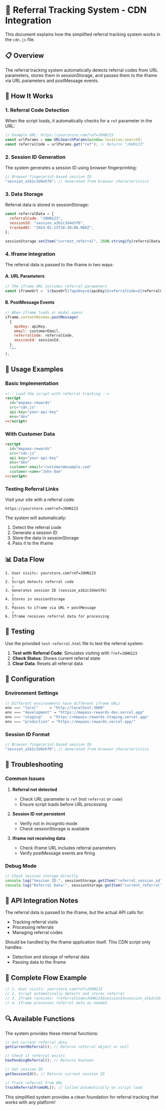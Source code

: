 # 🎯 Referral Tracking System - CDN Integration

This document explains how the simplified referral tracking system works in the `cdn.js` file.

## 📋 Overview

The referral tracking system automatically detects referral codes from URL parameters, stores them in sessionStorage, and passes them to the iframe via URL parameters and postMessage events.

## 🔧 How It Works

### 1. Referral Code Detection

When the script loads, it automatically checks for a `ref` parameter in the URL:

```javascript
// Example URL: https://yourstore.com?ref=JOHN123
const urlParams = new URLSearchParams(window.location.search);
const referralCode = urlParams.get("ref"); // Returns "JOHN123"
```

### 2. Session ID Generation

The system generates a session ID using browser fingerprinting:

```javascript
// Browser fingerprint-based session ID
"session_a1b2c3d4e5f6"; // Generated from browser characteristics
```

### 3. Data Storage

Referral data is stored in sessionStorage:

```javascript
const referralData = {
  referralCode: "JOHN123",
  sessionId: "session_a1b2c3d4e5f6",
  trackedAt: "2024-01-15T10:30:00.000Z",
};

sessionStorage.setItem("current_referral", JSON.stringify(referralData));
```

### 4. Iframe Integration

The referral data is passed to the iframe in two ways:

#### A. URL Parameters

```javascript
// The iframe URL includes referral parameters
const iframeUrl = `${baseUrl}?apiKey=${apiKey}&referralCode=${referralCode}&sessionId=${sessionId}`;
```

#### B. PostMessage Events

```javascript
// When iframe loads or modal opens
iframe.contentWindow.postMessage(
  {
    apiKey: apiKey,
    email: customerEmail,
    referralCode: referralCode,
    sessionId: sessionId,
  },
  "*"
);
```

## 🚀 Usage Examples

### Basic Implementation

```html
<!-- Load the script with referral tracking -->
<script
  id="mepaas-rewards"
  src="cdn.js"
  api-key="your-api-key"
  env="dev"
></script>
```

### With Customer Data

```html
<script
  id="mepaas-rewards"
  src="cdn.js"
  api-key="your-api-key"
  env="dev"
  customer-email="customer@example.com"
  customer-name="John Doe"
></script>
```

### Testing Referral Links

Visit your site with a referral code:

```
https://yourstore.com?ref=JOHN123
```

The system will automatically:

1. Detect the referral code
2. Generate a session ID
3. Store the data in sessionStorage
4. Pass it to the iframe

## 📊 Data Flow

```
1. User visits: yourstore.com?ref=JOHN123
   ↓
2. Script detects referral code
   ↓
3. Generates session ID (session_a1b2c3d4e5f6)
   ↓
4. Stores in sessionStorage
   ↓
5. Passes to iframe via URL + postMessage
   ↓
6. Iframe receives referral data for processing
```

## 🧪 Testing

Use the provided `test-referral.html` file to test the referral system:

1. **Test with Referral Code**: Simulates visiting with `?ref=JOHN123`
2. **Check Status**: Shows current referral state
3. **Clear Data**: Resets all referral data

## 🔧 Configuration

### Environment Settings

```javascript
// Different environments have different iframe URLs
env === "local"     → "http://localhost:3000"
env === "development" → "https://mepass-rewards-dev.vercel.app"
env === "staging"   → "https://mepass-rewards-staging.vercel.app"
env === "production" → "https://mepaas-rewards.vercel.app/"
```

### Session ID Format

```javascript
// Browser fingerprint-based session ID
"session_a1b2c3d4e5f6"; // Generated from browser characteristics
```

## 🚨 Troubleshooting

### Common Issues

1. **Referral not detected**

   - Check URL parameter is `ref` (not `referral` or `code`)
   - Ensure script loads before URL processing

2. **Session ID not persistent**

   - Verify not in incognito mode
   - Check sessionStorage is available

3. **Iframe not receiving data**
   - Check iframe URL includes referral parameters
   - Verify postMessage events are firing

### Debug Mode

```javascript
// Check session storage directly
console.log("Session ID:", sessionStorage.getItem("referral_session_id"));
console.log("Referral Data:", sessionStorage.getItem("current_referral"));
```

## 📝 API Integration Notes

The referral data is passed to the iframe, but the actual API calls for:

- Tracking referral visits
- Processing referrals
- Managing referral codes

Should be handled by the iframe application itself. This CDN script only handles:

- Detection and storage of referral data
- Passing data to the iframe

## 🎯 Complete Flow Example

```javascript
// 1. User visits: yourstore.com?ref=JOHN123
// 2. Script automatically detects and stores referral
// 3. Iframe receives: ?referralCode=JOHN123&sessionId=session_a1b2c3d4e5f6
// 4. Iframe processes referral data as needed
```

## 🔍 Available Functions

The system provides these internal functions:

```javascript
// Get current referral data
getCurrentReferral(); // Returns referral object or null

// Check if referral exists
hasPendingReferral(); // Returns boolean

// Get session ID
getSessionId(); // Returns current session ID

// Track referral from URL
trackReferralFromURL(); // Called automatically on script load
```

This simplified system provides a clean foundation for referral tracking that works with any platform!
